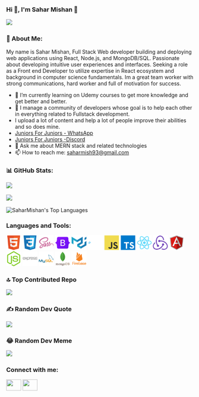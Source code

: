 ### Hi 👋, I'm Sahar Mishan 👋

[![](https://visitcount.itsvg.in/api?id=SaharMishan&icon=0&color=0)](https://visitcount.itsvg.in)


### 💫 About Me:
My name is Sahar Mishan,
Full Stack Web developer building and deploying web applications using React, Node.js, and MongoDB/SQL. Passionate about developing intuitive user experiences and interfaces. Seeking a role as a Front end Developer to utilize expertise in React ecosystem and background in computer science fundamentals. Im a great team
worker with strong communications, hard worker and full of motivation
for success.


- 🌱 I’m currently learning on Udemy courses to get more knowledge and get better and better.
- 👯 I manage a community of developers whose goal is to help each other in everything related to Fullstack development.
-  I upload a lot of content and help a lot of people improve their abilities and so does mine.
-  [Juniors For Juniors - WhatsApp](https://chat.whatsapp.com/F90qsDwPpFl8uP9cciGmwm)
-  [Juniors For Juniors -Discord](https://discord.gg/pKw5Hweb8t)
-  💬 Ask me about MERN stack and related technologies
- 📫 How to reach me: saharmish93@gmail.com



### 📊 GitHub Stats:
![](https://github-readme-stats.vercel.app/api?username=SaharMishan&theme=default&hide_border=false&include_all_commits=false&count_private=false)

![](https://github-readme-streak-stats.herokuapp.com/?user=SaharMishan&theme=default&hide_border=false)


![SaharMishan's Top Languages](https://github-readme-stats.vercel.app/api/top-langs/?username=SaharMishan&theme=default&show_icons=true&hide_border=true&layout=compact)

<h3 align="left">Languages and Tools:</h3>
<p>
  <a href="#"><img src="https://github.com/devicons/devicon/blob/master/icons/html5/html5-original.svg" alt="html5" width="40" height="40"/></a>  <a href="#"><img src="https://github.com/devicons/devicon/blob/master/icons/css3/css3-original.svg" alt="css" width="40" height="40"/></a>  <a href="#"><img src="https://github.com/devicons/devicon/blob/master/icons/sass/sass-original.svg" alt="sass" width="40" height="40"/></a>  <a href="#"><img src="https://github.com/devicons/devicon/blob/master/icons/bootstrap/bootstrap-original.svg" alt="bootstrap" width="40" height="40"/></a>  <a href="#"><img src="https://github.com/devicons/devicon/blob/master/icons/materialui/materialui-original.svg" alt="materialui" width="40" height="40"/></a>  <a href="#"><img src="https://github.com/devicons/devicon/blob/master/icons/tailwindcss/tailwindcss-original-wordmark.svg" alt="tailwindcss" width="40" height="40"/></a>  <a href="#"><img src="https://github.com/devicons/devicon/blob/master/icons/javascript/javascript-original.svg" alt="js" width="40" height="40"/></a>  <a href="#"><img src="https://github.com/devicons/devicon/blob/master/icons/typescript/typescript-original.svg" alt="ts" width="40" height="40"/></a>  <a href="#"><img src="https://github.com/devicons/devicon/blob/master/icons/react/react-original.svg" alt="reactjs" width="40" height="40"/></a>  <a href="#"><img src="https://github.com/devicons/devicon/blob/master/icons/redux/redux-original.svg" alt="reduxtoolkit" width="40" height="40"/></a>  <a href="#"><img src="https://github.com/devicons/devicon/blob/master/icons/angularjs/angularjs-original.svg" alt="angular" width="40" height="40"/></a>  <a href="#"><img src="https://github.com/devicons/devicon/blob/master/icons/nodejs/nodejs-original.svg" alt="nodejs" width="40" height="40"/></a>  <a href="#"><img src="https://github.com/devicons/devicon/blob/master/icons/express/express-original-wordmark.svg" alt="expressjs" width="40" height="40"/></a>  <a href="#"><img src="https://github.com/devicons/devicon/blob/master/icons/mysql/mysql-original-wordmark.svg" alt="mysql" width="40" height="40"/></a>  <a href="#"><img src="https://github.com/devicons/devicon/blob/master/icons/mongodb/mongodb-original-wordmark.svg" alt="mongodb" width="40" height="40"/></a>  <a href="#"><img src="https://github.com/devicons/devicon/blob/master/icons/firebase/firebase-plain-wordmark.svg" alt="firebase" width="40" height="40"/></a>  
</p>

### 🔝 Top Contributed Repo
![](https://github-contributor-stats.vercel.app/api?username=SaharMishan&limit=5&theme=onedark&combine_all_yearly_contributions=true)


### ✍️ Random Dev Quote
![](https://quotes-github-readme.vercel.app/api?type=horizontal&theme=radical)


### 😂 Random Dev Meme
<img src='https://randommeme-five.vercel.app/' style="height: 300px;"/>





<h3 align="left">Connect with me:</h3>
<p align="left">
<a href="https://www.facebook.com/sahar.mishan" target="blank"><img align="center" src="https://cdn.jsdelivr.net/npm/simple-icons@3.0.1/icons/facebook.svg" alt="" height="30" width="40" /></a>
<a href="https://www.linkedin.com/in/sahar-mishan-083666156/" target="blank"><img align="center" src="https://cdn.jsdelivr.net/npm/simple-icons@3.0.1/icons/linkedin.svg" alt="" height="30" width="40" /></a>
</p>


